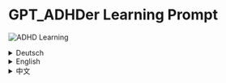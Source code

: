 # GPT_ADHDer Learning Prompt

![ADHD Learning](https://1000logos.net/wp-content/uploads/2023/02/ChatGPT-Logo.png) <!-- Replace this URL with the actual image URL -->

<details> <summary>Deutsch</summary> 

Willkommen beim Projekt GPT_ADHDer Learning Prompt! Dieses Projekt hat das Ziel, Lernaufgaben bereitzustellen, die speziell für Menschen mit Aufmerksamkeitsdefizit-Hyperaktivitätsstörung (ADHS) konzipiert sind. Unser Anliegen ist es, die Lernerfahrung zu optimieren und die Fähigkeiten von Personen mit ADHS zu fördern.

## Inhaltsverzeichnis
- Einführung
- Merkmale
- Funktionsweise
- Erste Schritte
- Mitwirken
- Lizenz

## Einführung
ADHS ist eine neurologische Entwicklungsstörung, die sowohl Kinder als auch Erwachsene betrifft. Sie äußert sich durch Symptome wie Unaufmerksamkeit, Hyperaktivität und Impulsivität, die in der Lernumgebung Herausforderungen darstellen können. Das Projekt GPT_ADHDer Learning Prompt hat das Ziel, diesen Herausforderungen zu begegnen, indem es maßgeschneiderte Lernaufgaben bereitstellt, die auf die spezifischen Bedürfnisse von Personen mit ADHS abgestimmt sind.

## Merkmale
- Personalisierte Aufgaben: Erstellen Sie Lernaufgaben, die auf die individuellen Bedürfnisse und Vorlieben von Personen mit ADHS abgestimmt sind.
- Interaktives Lernen: Binden Sie die Lernenden in interaktive Lernaktivitäten ein, die die Konzentration und Aufmerksamkeit verbessern.
- Fortschrittsverfolgung: Überwachen Sie die Fortschritte der Lernenden im Laufe der Zeit und geben Sie ihnen Feedback, um ihre Lernerfahrung zu optimieren.

## Funktionsweise
1. Eingabe: Lernende oder Ausbilder geben Informationen zu den Lernpräferenzen und Interessengebieten des Lernenden ein.
2. Generierung von Aufgaben: Das System generiert Lernaufgaben basierend auf den eingegebenen Daten.
3. Interaktives Lernen: Die Lernenden beschäftigen sich mit den Aufgaben durch interaktive Lernaktivitäten.
4. Feedback und Fortschrittsverfolgung: Das System verfolgt den Fortschritt des Lernenden und gibt Feedback zur Verbesserung.

HINWEIS: DIE PLUGINS SIND ERFORDERLICH (aber nicht zwingend)

## Erste Schritte
Um mit dem Projekt GPT_ADHDer Learning Prompt zu beginnen, führen Sie folgende Schritte aus:
1. Klonen Sie das Repository: `git clone https://github.com/username/GPT_ADHDer_Learning_prompt.git` <!-- Ersetzen Sie 'username' mit dem aktuellen GitHub-Benutzernamen -->
2. Navigieren Sie in das Projektverzeichnis: `cd GPT_ADHDer_Learning_prompt`
3. Wählen Sie Ihre bevorzugten Aufgaben aus, kopieren Sie die Aufgabe aus xxx.md an den Anfang jeder Konversation
4. Beginnen Sie mit dem GPT_ADHDer Learning Prompt, um die Lernerfahrung von Personen mit ADHS zu verbessern!

## Mitwirken
Wir freuen uns über Mitwirkung aus der Community! Wenn Sie Interesse haben, zum GPT_ADHDer Learning Prompt Projekt beizutragen, lesen Sie bitte unsere [Richtlinien für Beiträge] (CONTRIBUTING.md) für weitere Informationen.

## Lizenz
Dieses Projekt steht unter der [MIT-Lizenz](LICENSE). Weitere Details finden Sie in der LICENSE-Datei.

</details>

<details>

<summary>English</summary>

Welcome to the GPT_ADHDer Learning Prompt project! This project is designed to provide learning prompts specifically tailored for students with Attention Deficit Hyperactivity Disorder (ADHD). Our goal is to enhance the learning experience and improve the abilities of ADHD students.

## Table of Contents

- Introduction
- Features
- How It Works
- Getting Started
- Contributing
- License

## Introduction

ADHD is a neurodevelopmental disorder that affects both children and adults. It is characterized by symptoms such as inattention, hyperactivity, and impulsivity. These symptoms can create challenges in the learning environment. The GPT_ADHDer Learning Prompt project aims to address these challenges by providing customized learning prompts that cater to the unique needs of ADHD students.

## Features

- Personalized Prompts: Generate learning prompts that are personalized to the individual needs and preferences of ADHD students.
- Interactive Learning: Engage students in interactive learning activities that help improve focus and attention.
- Progress Tracking: Monitor the progress of students over time and provide feedback to enhance their learning experience.

## How It Works

1. Input: Students or educators provide input on the student's learning preferences and areas of interest.
2. Prompt Generation: The system generates learning prompts based on the input provided.
3. Interactive Learning: Students engage with the prompts through interactive learning activities.
4. Feedback and Progress Tracking: The system tracks the student's progress and provides feedback for improvement.

TIPS:THE PLUGINS ARE NEEDED(But not necessary)
## Getting Started

To get started with the GPT_ADHDer Learning Prompt project, follow these steps:

1. Clone the repository: `git clone https://github.com/username/GPT_ADHDer_Learning_prompt.git` <!-- Replace 'username' with the actual GitHub username -->
2. Navigate to the project directory: `cd GPT_ADHDer_Learning_prompt`
3. Select your loved prompts,copy the prompt from xxx.md into the begin on every conversation 
4. Start using the GPT_ADHDer Learning Prompt to enhance the learning experience of ADHD students!

## Contributing

We welcome contributions from the community! If you're interested in contributing to the GPT_ADHDer Learning Prompt project, please read our [contributing guidelines](CONTRIBUTING.md) for more information.

## License

This project is licensed under the [MIT License](LICENSE). See the LICENSE file for more details.

</details>

<details>
<summary>中文</summary>

# GPT_ADHDer_Prompt


欢迎来到 GPT_ADHDer 学习Prompt项目！这个项目旨在为患有注意力缺陷多动障碍（ADHD）的学生提供量身定制的学习提示。我们的目标是提升 ADHD 学生的学习体验，并提高他们的能力。

## 目录

- 简介
- 特点
- 工作原理
- 入门指南
- 贡献
- 许可证

## 简介

ADHD 是一种影响儿童和成人的神经发育障碍，其特征包括注意力不集中、多动和冲动。这些症状会在学习环境中带来挑战。GPT_ADHDer 学习提示项目旨在通过提供针对 ADHD 学生独特需求的定制化学习提示来解决这些挑战。

## 特点

- 个性化提示：根据 ADHD 学生的个人需求和偏好生成学习提示。
- 互动学习：让学生参与互动学习活动，提高注意力和专注力。
- 进度跟踪：随时监控学生的进度，并提供反馈以提升学习体验。

## 工作原理

1. 输入：学生或教育工作者提供有关学生学习偏好和兴趣领域的输入。
2. 提示生成：系统根据提供的输入生成学习提示。
3. 互动学习：学生通过互动学习活动参与提示。
4. 反馈和进度跟踪：系统跟踪学生的进度并提供改进反馈。

## 入门指南

要开始使用 GPT_ADHDer 学习提示项目，请按照以下步骤操作：

1. 克隆仓库：`git clone https://github.com/username/GPT_ADHDer_Learning_prompt.git` <!-- 请替换 'username' 为实际 GitHub 用户名 -->
2. 导航到项目目录：`cd GPT_ADHDer_Learning_prompt`
3. 將Prompt複製到每次Chat的開頭。
4. 开始使用 GPT_ADHDer 学习提示来提升 ADHD 学生的学习体验！

## 贡献

我们欢迎社区的贡献！如果您有兴趣为 GPT_ADHDer 学习提示项目做出贡献，请阅读我们贡献指南以获取更多信息。

## 许可证
本项目根据[MIT License](LICENSE)许可证 授权。有关详细信息，请参阅 LICENSE 文件。

</details>
